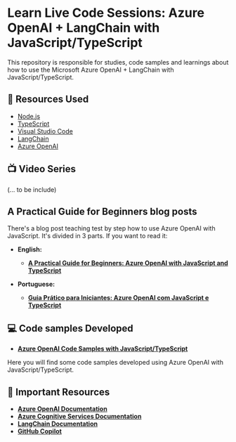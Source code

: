 # Learn Live Code Sessions: Azure OpenAI + LangChain with JavaScript/TypeScript

This repository is responsible for studies, code samples and learnings about how to use the Microsoft Azure OpenAI + LangChain with JavaScript/TypeScript.

## 🚀 Resources Used

- [Node.js](https://nodejs.org/en/)
- [TypeScript](https://www.typescriptlang.org/)
- [Visual Studio Code](https://code.visualstudio.com/)
- [LangChain](https://js.langchain.com/docs/get_started/introduction)
- [Azure OpenAI](https://learn.microsoft.com/en-us/azure/ai-services/openai/)

## 📺 Video Series

(... to be include)

## A Practical Guide for Beginners blog posts

There's a blog post teaching test by step how to use Azure OpenAI with JavaScript. It's divided in 3 parts. If you want to read it:

- **English:**
  - **[A Practical Guide for Beginners: Azure OpenAI with JavaScript and TypeScript](https://dev.to/azure/a-practical-guide-for-beginners-azure-openai-with-javascript-and-typescript-part-01-5ajh)**

- **Portuguese:**
  - **[Guia Prático para Iniciantes: Azure OpenAI com JavaScript e TypeScript](https://dev.to/azure/guia-pratico-para-iniciantes-azure-openai-com-javascript-e-typescript-parte-1-30f8)**

## 💻 Code samples Developed

* **[Azure OpenAI Code Samples with JavaScript/TypeScript](01-azure-openai-samples/README.md)**

Here you will find some code samples developed using Azure OpenAI with JavaScript/TypeScript.

## 📕 Important Resources

- **[Azure OpenAI Documentation](https://docs.microsoft.com/en-us/azure/ai-services/openai/)**
- **[Azure Cognitive Services Documentation](https://docs.microsoft.com/en-us/azure/cognitive-services/)**
- **[LangChain Documentation](https://js.langchain.com/docs/get_started/introduction)**
- **[GitHub Copilot](https://docs.github.com/pt/copilot)**






